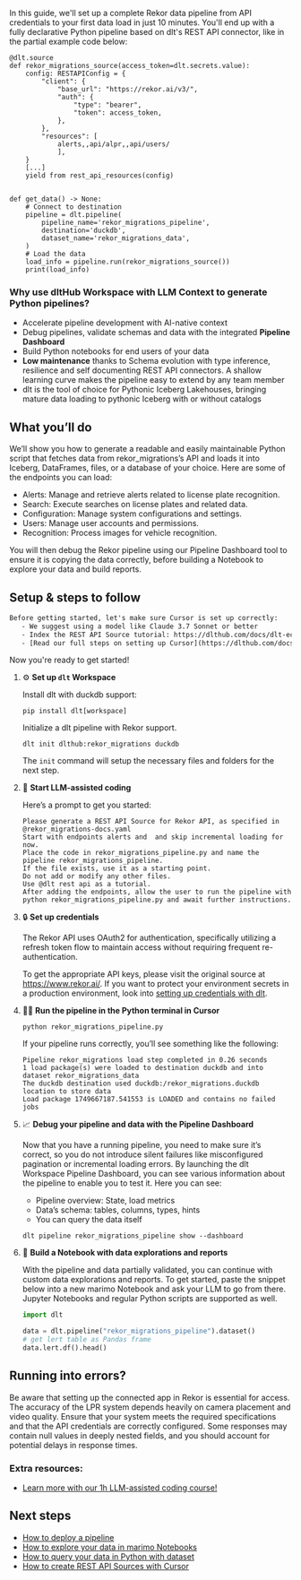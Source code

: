 In this guide, we'll set up a complete Rekor data pipeline from API credentials to your first data load in just 10 minutes. You'll end up with a fully declarative Python pipeline based on dlt's REST API connector, like in the partial example code below:

```python-outcome
@dlt.source
def rekor_migrations_source(access_token=dlt.secrets.value):
    config: RESTAPIConfig = {
        "client": {
            "base_url": "https://rekor.ai/v3/",
            "auth": {
                "type": "bearer",
                "token": access_token,
            },
        },
        "resources": [
            alerts,,api/alpr,,api/users/
            ],
    }
    [...]
    yield from rest_api_resources(config)


def get_data() -> None:
    # Connect to destination
    pipeline = dlt.pipeline(
        pipeline_name='rekor_migrations_pipeline',
        destination='duckdb',
        dataset_name='rekor_migrations_data', 
    )
    # Load the data
    load_info = pipeline.run(rekor_migrations_source())
    print(load_info) 
```

### Why use dltHub Workspace with LLM Context to generate Python pipelines?

- Accelerate pipeline development with AI-native context
- Debug pipelines, validate schemas and data with the integrated **Pipeline Dashboard**
- Build Python notebooks for end users of your data
- **Low maintenance** thanks to Schema evolution with type inference, resilience and self documenting REST API connectors. A shallow learning curve makes the pipeline easy to extend by any team member
- dlt is the tool of choice for Pythonic Iceberg Lakehouses, bringing mature data loading to pythonic Iceberg with or without catalogs

## What you’ll do

We’ll show you how to generate a readable and easily maintainable Python script that fetches data from rekor_migrations’s API and loads it into Iceberg, DataFrames, files, or a database of your choice. Here are some of the endpoints you can load:

- Alerts: Manage and retrieve alerts related to license plate recognition.
- Search: Execute searches on license plates and related data.
- Configuration: Manage system configurations and settings.
- Users: Manage user accounts and permissions.
- Recognition: Process images for vehicle recognition.

You will then debug the Rekor pipeline using our Pipeline Dashboard tool to ensure it is copying the data correctly, before building a Notebook to explore your data and build reports.

## Setup & steps to follow

```default
Before getting started, let's make sure Cursor is set up correctly:
   - We suggest using a model like Claude 3.7 Sonnet or better
   - Index the REST API Source tutorial: https://dlthub.com/docs/dlt-ecosystem/verified-sources/rest_api/ and add it to context as **@dlt rest api**
   - [Read our full steps on setting up Cursor](https://dlthub.com/docs/dlt-ecosystem/llm-tooling/cursor-restapi#23-configuring-cursor-with-documentation)
```

Now you're ready to get started!

1. ⚙️ **Set up `dlt` Workspace**
    
    Install dlt with duckdb support:
    ```shell
    pip install dlt[workspace]
    ```

    Initialize a dlt pipeline with Rekor support.
    ```shell
    dlt init dlthub:rekor_migrations duckdb
    ```

    The `init` command will setup the necessary files and folders for the next step.
    
2. 🤠 **Start LLM-assisted coding**
    
    Here’s a prompt to get you started:
    
    ```prompt
    Please generate a REST API Source for Rekor API, as specified in @rekor_migrations-docs.yaml 
    Start with endpoints alerts and  and skip incremental loading for now. 
    Place the code in rekor_migrations_pipeline.py and name the pipeline rekor_migrations_pipeline. 
    If the file exists, use it as a starting point. 
    Do not add or modify any other files. 
    Use @dlt rest api as a tutorial. 
    After adding the endpoints, allow the user to run the pipeline with python rekor_migrations_pipeline.py and await further instructions.
    ```

    
3. 🔒 **Set up credentials** 
    
    The Rekor API uses OAuth2 for authentication, specifically utilizing a refresh token flow to maintain access without requiring frequent re-authentication.
    
    To get the appropriate API keys, please visit the original source at https://www.rekor.ai/.
    If you want to protect your environment secrets in a production environment, look into [setting up credentials with dlt](https://dlthub.com/docs/walkthroughs/add_credentials).
    
4. 🏃‍♀️ **Run the pipeline in the Python terminal in Cursor**
    
    ```shell
    python rekor_migrations_pipeline.py
    ```
    
    If your pipeline runs correctly, you’ll see something like the following:
    
    ```shell
    Pipeline rekor_migrations load step completed in 0.26 seconds
    1 load package(s) were loaded to destination duckdb and into dataset rekor_migrations_data
    The duckdb destination used duckdb:/rekor_migrations.duckdb location to store data
    Load package 1749667187.541553 is LOADED and contains no failed jobs
    ```
    
5. 📈 **Debug your pipeline and data with the Pipeline Dashboard**

    Now that you have a running pipeline, you need to make sure it’s correct, so you do not introduce silent failures like misconfigured pagination or incremental loading errors. By launching the dlt Workspace Pipeline Dashboard, you can see various information about the pipeline to enable you to test it. Here you can see:
    - Pipeline overview: State, load metrics
    - Data’s schema: tables, columns, types, hints
    - You can query the data itself
    
    ```shell
    dlt pipeline rekor_migrations_pipeline show --dashboard
    ```
    
6. 🐍 **Build a Notebook with data explorations and reports**

    With the pipeline and data partially validated, you can continue with custom data explorations and reports. To get started, paste the snippet below into a new marimo Notebook and ask your LLM to go from there. Jupyter Notebooks and regular Python scripts are supported as well.

    
    ```python
    import dlt

   data = dlt.pipeline("rekor_migrations_pipeline").dataset()
   # get lert table as Pandas frame
   data.lert.df().head()
    ```

## Running into errors?

Be aware that setting up the connected app in Rekor is essential for access. The accuracy of the LPR system depends heavily on camera placement and video quality. Ensure that your system meets the required specifications and that the API credentials are correctly configured. Some responses may contain null values in deeply nested fields, and you should account for potential delays in response times.

### Extra resources:

- [Learn more with our 1h LLM-assisted coding course!](https://www.youtube.com/watch?v=GGid70rnJuM)

## Next steps

- [How to deploy a pipeline](https://dlthub.com/docs/walkthroughs/deploy-a-pipeline)
- [How to explore your data in marimo Notebooks](https://dlthub.com/docs/general-usage/dataset-access/marimo)
- [How to query your data in Python with dataset](https://dlthub.com/docs/general-usage/dataset-access/dataset)
- [How to create REST API Sources with Cursor](https://dlthub.com/docs/dlt-ecosystem/llm-tooling/cursor-restapi)